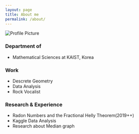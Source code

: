 ```yaml
---
layout: page
title: About me
permalink: /about/
---
```


<img src="{{ site.baseurl }}/assets/profile.jpg" title="Profile Picture" class="profile">

### Department of
- Mathematical Sciences at KAIST, Korea

### Work
- Descrete Geometry
- Data Analysis
- Rock Vocalist

### Research & Experience
- Radon Numbers and the Fractional Helly Theorem(2019++)
- Kaggle Data Analysis
- Research about Median graph
